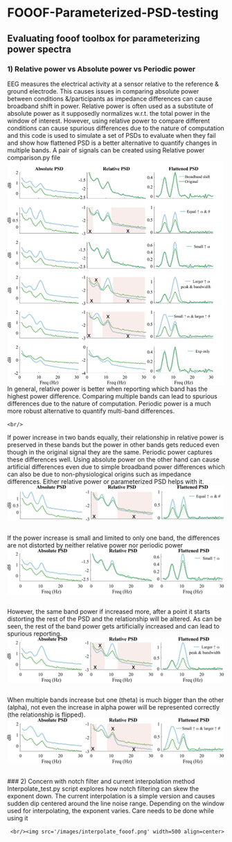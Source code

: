 # FOOOF-Parameterized-PSD-testing
## Evaluating fooof toolbox for parameterizing power spectra<br/>


### 1) Relative power vs Absolute power vs Periodic power 
EEG measures the electrical activity at a sensor relative to the 
  reference & ground electrode. This causes issues in comparing absolute power
  between conditions &/participants as impedance differences can cause 
  broadband shift in power. Relative power is often used as a substitute of
  absolute power as it supposedly normalizes w.r.t. the total power in the 
  window of interest. However, using relative power to compare different 
  conditions can cause spurious differences due to the nature of computation 
  and this code is used to simulate a set of PSDs to evaluate when they fail
  and show how flattened PSD is a better alternative to quantify changes in
  multiple bands. A pair of signals can be created using Relative power comparison.py file
  <br/><img src='/images/rel_power.jpg' width=500 align=center>
  <br/> 
  In general, relative power is better when reporting which band has the highest power difference. Comparing multiple bands can lead to spurious differences due to the nature of computation. Periodic power is a much more robust alternative to quantify multi-band differences.
  
    <br/>
    
 If power increase in two bands equally, their relationship in relative power is preserved in these bands but the power in other bands gets reduced even though in the original signal they are the same. Periodic power captures these differences well. Using absolute power on the other hand can cause artificial differences even due to simple broadband power differences which can also be due to non-physiological origins such as impedance differences.  Either relative power or parameterized PSD helps with it.
   <br/><img src='/images/1.jpg' width=500 align=center>
 
 
   <br/>    
 If the power increase is small and limited to only one band, the differences are not distorted by neither relative power nor periodic power
    <br/><img src='/images/2.jpg' width=500 align=center>
    
   <br/>        However, the same band power if increased more, after a point it starts distorting the rest of the PSD and the relationship will be altered. As can be seen, the rest of the band power gets artificially increased and can lead to spurious reporting.
       <br/><img src='/images/3.jpg' width=500 align=center>
       
       
 <br/> When multiple bands increase but one (theta) is much bigger than the other (alpha), not even the increase in alpha power will be represented correctly (the relationship is flipped).
       <br/><img src='/images/4.jpg' width=500 align=center>
       
       
  <br/>      
### 2) Concern with notch filter and current interpolation method  <br/>
Interpolate_test.py script explores how notch filtering can skew the exponent down.
The current interpolation is a simple version and causes sudden dip centered
around the line noise range. Depending on the window used for interpolating, 
the exponent varies. Care needs to be done while using it

     <br/><img src='/images/interpolate_fooof.png' width=500 align=center>
